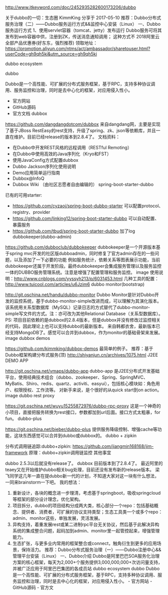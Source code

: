 http://www.itkeyword.com/doc/2452935282600173206/dubbo

关于dubbo的一切：生态圈
KimmKing 分享于 2017-05-10
推荐：Dubbo分布式服务治理（二）——Dubbo服务运行方式&&监控中心安装（Linux）
一、Dubbo服务运行方式 1、使用servlet容器（tomcat、jetty）发布运行      Dubbo服务可将其发布到web容器中供，注册到ZK，传送消息通知调用；      这种方式不
2018阿里云全部产品优惠券(好东东，强烈推荐)
领取地址：https://promotion.aliyun.com/ntms/act/ambassador/sharetouser.html?userCode=gh9qh5ki&utm_source=gh9qh5ki

dubbo ecosystem

dubbo

Dubbo是一个高性能、可扩展的分布式服务框架，基于RPC，支持多种协议调用、服务监控和治理，同时是去中心化的框架，对应用侵入性小。 

- 官方网站 
- GitHub源码 
- 官方文档
dubbox

https://github.com/dangdangdotcom/dubbox 
来自dangdang网，主要是实现了基于JBoss RestEasy的rest支持，升级了spring、zk、json等依赖库，并且一直在维护。目前已经release的版本到2.8.4了。 
文档资料： 
- 在Dubbo中开发REST风格的远程调用（RESTful Remoting） 
- 在Dubbo中使用高效的Java序列化（Kryo和FST） 
- 使用JavaConfig方式配置dubbox 
- Dubbo Jackson序列化使用说明 
- Demo应用简单运行指南 
- Dubbox@InfoQ 
- Dubbox Wiki （由社区志愿者自由编辑的）
spring-boot-starter-dubbo

已有的可用starter: 
- https://github.com/cyzaoj/spring-boot-dubbo-starter 可以配置protocol、registry、provider 
- https://github.com/linking12/spring-boot-starter-dubbo 可以自动配置、暴露服务 
- https://github.com/tbud/spring-boot-starter-dubbo 加了log
dubbokeeper(dubbo-admin)

https://github.com/dubboclub/dubbokeeper
dubbokeeper是一个开源版本基于spring mvc开发的社区版dubboadmin，同时修复了官方admin存在的一些问题，以及添加了一下必要的功能 例如服务统计，依赖关系等图表展示功能，当前dubbokeeper还属于开发阶段。最终dubbokeeper会集成服务管理以及服务监控一体的DUBBO服务管理系统。注意是增强了配置管理和服务监控。
image
使用说明：http://www.cnblogs.com/yyssyh213/p/6031453.html 
几种工具的配置：http://www.tuicool.com/articles/u6Jzim6
dubbo monitor(bootstrap)

http://git.oschina.net/handu/dubbo-monitor
Dubbo Monitor是针对Dubbo开发的监控系统，基于dubbo-monitor-simple改进而成，可以理解为其演化版本。该系统用关系型数据库（MySQL）记录日志的方式替代了dubbo-monitor-simple写文件的方式。注：亦可改为其他Relational Database（关系型数据库）。 
PS: 项目目前依赖的是dubbox的2.8.4版本，但是dubbox并没有修改过监控相关的代码，因此理论上也可以支持dubbo的最新版本。 
来自韩都衣舍，最新版本已经支持MongoDB了。感觉可以合并到dubbox，作为monitor的基础骨架来发展。
image
dubbox demos

https://github.com/kimmking/dubbox-demos
最简单的例子。
推荐：基于Dubbo框架构建分布式服务(顶)
http://shiyanjun.cn/archives/1075.html
J2EE DEMO APP

http://git.oschina.net/vmaps/dubbo-app
dubbo-app 是J2EE分布式开发基础平台，使用经典技术组合（dubbo、zookeeper、Spring、SpringMVC、MyBatis、Shiro、redis、quartz、activiti、easyui），包括核心模块如：角色用户、权限授权、工作流等。 
对新手来说，是个很好的从quick start到on action。
image
dubbo rest proxy

https://git.oschina.net/wuyu15255872976/dubbo-rpc-proxy
这是一个神奇的小项目，直接把服务转换为rest接口，参数都加到url后面。接口方式太粗暴，for fun。
dubbo-plus

https://git.oschina.net/bieber/dubbo-plus
提供服务降级控制、增强cache等功能，这块东西感觉可以合并到dubbo或dubbox的。
dubbo + zipkin

分布式调用链追踪:dubbo+zipkin: 
https://github.com/jiangmin168168/jim-framework
原理：dubbo+zipkin调用链监控
其他事宜

dubbo 2.5.3以后就没有release了。 
dubbox 目前版本到了2.8.4了。
最近阿里的teaey又在开始维护dubbo相关bug处理，目前还没有发布新的release版本。
梁飞同学这几年一直在提dubbo新一代的计划，不知道大家对这一块有什么想法，一同来brainstorm一下吧。
我的想法： 
1. 重新设计，各块的概念进一步理清，考虑基于springboot，吸收springcloud等框架的部分设计理念，优化架构。 
2. 项目拆分，dubbo的项目结构分成两大类，核心部分一个repo：包括基础概念、提供者、消费者，可扩展的协议支持类型；生态工具类一个或多个repo：admin、monitor这些，单独发展，灵活发展。 
3. 异构支持，着重发展rest或某二进制rpc平台无关协议，然后基于此解决异构系统的集成整合问题，起码加到admin、monitor里一起管控起来，增强管理能力。 
4. 生态扩张，与更多业内常用的框架整合或connect，触角衍生到更多的应用场景，保持活力。
推荐：Dubbo分布式服务治理（一）——Dubbo注册中心&&管理平台安装（Linux）
一、Dubbo介绍      Dubbo是阿里巴巴SOA服务化治理方案的核心框架，每天为2,000+个服务提供3,000,000,000+次访问量支持，并被广泛应用于阿里巴巴集团的各成员站
dubbo ecosystem dubbo Dubbo是一个高性能、可扩展的分布式服务框架，基于RPC，支持多种协议调用、服务监控和治理，同时是去中心化的框架，对应用侵入性小。 - 官方网站 - GitHub源码 - 官方文